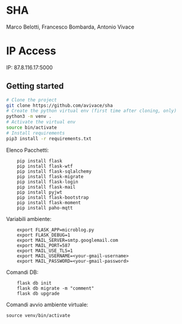 # SHA

Marco Belotti, Francesco Bombarda, Antonio Vivace

# IP Access

IP: 87.8.116.17:5000

## Getting started

```bash
# Clone the project
git clone https://github.com/avivace/sha
# Create the python virtual env (first time after cloning, only)
python3 -m venv .
# Activate the virtual env
source bin/activate
# Install requirements
pip3 install -r requirements.txt
```


Elenco Pacchetti:

```
	pip install flask
	pip install flask-wtf
	pip install flask-sqlalchemy
	pip install flask-migrate
	pip install flask-login
	pip install flask-mail
	pip install pyjwt
	pip install flask-bootstrap
	pip install flask-moment
	pip install paho-mqtt
```

Variabili ambiente:

```
	export FLASK_APP=microblog.py
	export FLASK_DEBUG=1
	export MAIL_SERVER=smtp.googlemail.com
	export MAIL_PORT=587
	export MAIL_USE_TLS=1
	export MAIL_USERNAME=<your-gmail-username>
	export MAIL_PASSWORD=<your-gmail-password>
```

Comandi DB:

```
	flask db init
	flask db migrate -m "comment"
	flask db upgrade
```	

Comandi avvio ambiente virtuale:

```
source venv/bin/activate
```
